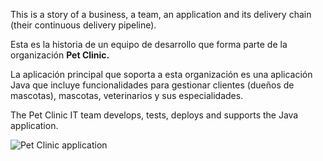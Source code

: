 
This is a story of a business, a team, an application and its delivery chain (their continuous delivery pipeline).

Esta es la historia de un equipo de desarrollo que forma parte de la organización **Pet Clinic.**

La aplicación principal que soporta a esta organización es una aplicación Java que incluye funcionalidades para gestionar clientes (dueños de mascotas), mascotas, veterinarios y sus especialidades.





The Pet Clinic IT team develops, tests, deploys and supports the Java application.

![Pet Clinic application](../../assets/online-devops-dojo/welcome/petclinic.jpg)
